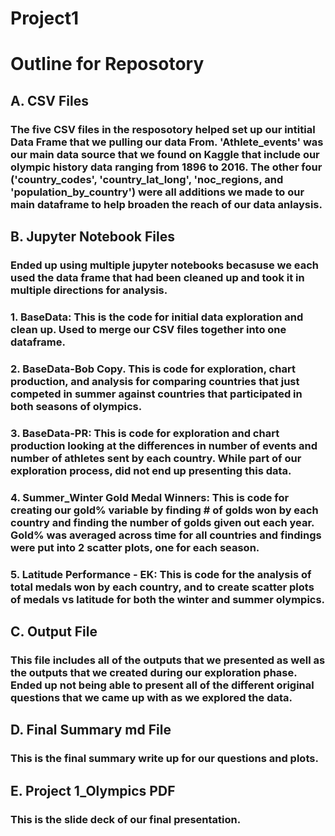 # Project1

# Outline for Reposotory

## A. CSV Files
### The five CSV files in the resposotory helped set up our intitial Data Frame that we pulling our data From. 'Athlete_events' was our main data source that we found on Kaggle that include our olympic history data ranging from 1896 to 2016. The other four ('country_codes', 'country_lat_long', 'noc_regions, and 'population_by_country') were all additions we made to our main dataframe to help broaden the reach of our data anlaysis.

## B. Jupyter Notebook Files
### Ended up using multiple jupyter notebooks becasuse we each used the data frame that had been cleaned up and took it in multiple directions for analysis.
### 1. BaseData: This is the code for initial data exploration and clean up. Used to merge our CSV files together into one dataframe.
### 2. BaseData-Bob Copy. This is code for exploration, chart production, and analysis for comparing countries that just competed in summer against countries that participated in both seasons of olympics.
### 3. BaseData-PR: This is code for exploration and chart production looking at the differences in number of events and number of athletes sent by each country. While part of our exploration process, did not end up presenting this data.
### 4. Summer_Winter Gold Medal Winners: This is code for creating our gold% variable by finding # of golds won by each country and finding the number of golds given out each year. Gold% was averaged across time for all countries and findings were put into 2 scatter plots, one for each season.
### 5. Latitude Performance - EK: This is code for the analysis of total medals won by each country, and to create scatter plots of medals vs latitude for both the winter and summer olympics.

## C. Output File
### This file includes all of the outputs that we presented as well as the outputs that we created during our exploration phase. Ended up not being able to present all of the different original questions that we came up with as we explored the data.


## D. Final Summary md File
###  This is the final summary write up for our questions and plots.

## E. Project 1_Olympics PDF
### This is the slide deck of our final presentation.
